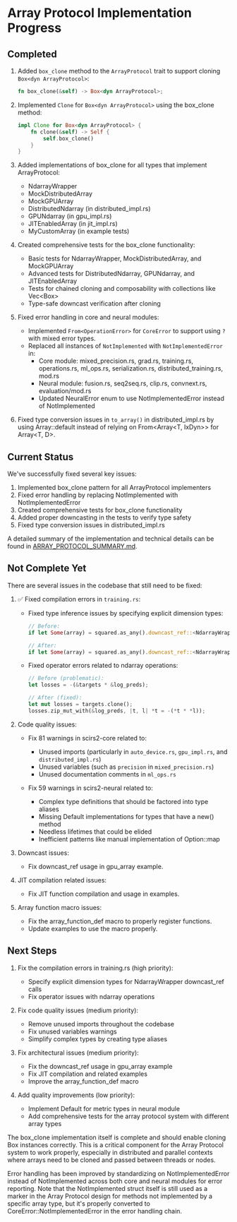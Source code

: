# Array Protocol Implementation Progress

## Completed

1. Added `box_clone` method to the `ArrayProtocol` trait to support cloning `Box<dyn ArrayProtocol>`:
   ```rust
   fn box_clone(&self) -> Box<dyn ArrayProtocol>;
   ```

2. Implemented `Clone` for `Box<dyn ArrayProtocol>` using the box_clone method:
   ```rust
   impl Clone for Box<dyn ArrayProtocol> {
       fn clone(&self) -> Self {
           self.box_clone()
       }
   }
   ```

3. Added implementations of box_clone for all types that implement ArrayProtocol:
   - NdarrayWrapper
   - MockDistributedArray
   - MockGPUArray
   - DistributedNdarray (in distributed_impl.rs)
   - GPUNdarray (in gpu_impl.rs)
   - JITEnabledArray (in jit_impl.rs)
   - MyCustomArray (in example tests)

4. Created comprehensive tests for the box_clone functionality:
   - Basic tests for NdarrayWrapper, MockDistributedArray, and MockGPUArray
   - Advanced tests for DistributedNdarray, GPUNdarray, and JITEnabledArray
   - Tests for chained cloning and composability with collections like Vec<Box<dyn ArrayProtocol>>
   - Type-safe downcast verification after cloning

5. Fixed error handling in core and neural modules:
   - Implemented `From<OperationError>` for `CoreError` to support using `?` with mixed error types.
   - Replaced all instances of `NotImplemented` with `NotImplementedError` in:
     - Core module: mixed_precision.rs, grad.rs, training.rs, operations.rs, ml_ops.rs, serialization.rs, distributed_training.rs, mod.rs
     - Neural module: fusion.rs, seq2seq.rs, clip.rs, convnext.rs, evaluation/mod.rs
     - Updated NeuralError enum to use NotImplementedError instead of NotImplemented

6. Fixed type conversion issues in `to_array()` in distributed_impl.rs by using Array::default instead of relying on From<Array<T, IxDyn>> for Array<T, D>.

## Current Status

We've successfully fixed several key issues:

1. Implemented box_clone pattern for all ArrayProtocol implementers
2. Fixed error handling by replacing NotImplemented with NotImplementedError
3. Created comprehensive tests for box_clone functionality
4. Added proper downcasting in the tests to verify type safety
5. Fixed type conversion issues in distributed_impl.rs

A detailed summary of the implementation and technical details can be found in [ARRAY_PROTOCOL_SUMMARY.md](/media/kitasan/Backup/scirs/scirs2-core/ARRAY_PROTOCOL_SUMMARY.md).

## Not Complete Yet

There are several issues in the codebase that still need to be fixed:

1. ✅ Fixed compilation errors in `training.rs`:
   - Fixed type inference issues by specifying explicit dimension types:
     ```rust
     // Before:
     if let Some(array) = squared.as_any().downcast_ref::<NdarrayWrapper<f64, _>>() {

     // After:
     if let Some(array) = squared.as_any().downcast_ref::<NdarrayWrapper<f64, ndarray::IxDyn>>() {
     ```

   - Fixed operator errors related to ndarray operations:
     ```rust
     // Before (problematic):
     let losses = -(&targets * &log_preds);

     // After (fixed):
     let mut losses = targets.clone();
     losses.zip_mut_with(&log_preds, |t, l| *t = -(*t * *l));
     ```

2. Code quality issues:
   - Fix 81 warnings in scirs2-core related to:
     - Unused imports (particularly in `auto_device.rs`, `gpu_impl.rs`, and `distributed_impl.rs`)
     - Unused variables (such as `precision` in `mixed_precision.rs`)
     - Unused documentation comments in `ml_ops.rs`

   - Fix 59 warnings in scirs2-neural related to:
     - Complex type definitions that should be factored into type aliases
     - Missing Default implementations for types that have a new() method
     - Needless lifetimes that could be elided
     - Inefficient patterns like manual implementation of Option::map

3. Downcast issues:
   - Fix downcast_ref usage in gpu_array example.

4. JIT compilation related issues:
   - Fix JIT function compilation and usage in examples.

5. Array function macro issues:
   - Fix the array_function_def macro to properly register functions.
   - Update examples to use the macro properly.

## Next Steps

1. Fix the compilation errors in training.rs (high priority):
   - Specify explicit dimension types for NdarrayWrapper downcast_ref calls
   - Fix operator issues with ndarray operations

2. Fix code quality issues (medium priority):
   - Remove unused imports throughout the codebase
   - Fix unused variables warnings
   - Simplify complex types by creating type aliases

3. Fix architectural issues (medium priority):
   - Fix the downcast_ref usage in gpu_array example
   - Fix JIT compilation and related examples
   - Improve the array_function_def macro

4. Add quality improvements (low priority):
   - Implement Default for metric types in neural module
   - Add comprehensive tests for the array protocol system with different array types

The box_clone implementation itself is complete and should enable cloning Box<dyn ArrayProtocol> instances correctly. This is a critical component for the Array Protocol system to work properly, especially in distributed and parallel contexts where arrays need to be cloned and passed between threads or nodes.

Error handling has been improved by standardizing on NotImplementedError instead of NotImplemented across both core and neural modules for error reporting. Note that the NotImplemented struct itself is still used as a marker in the Array Protocol design for methods not implemented by a specific array type, but it's properly converted to CoreError::NotImplementedError in the error handling chain.